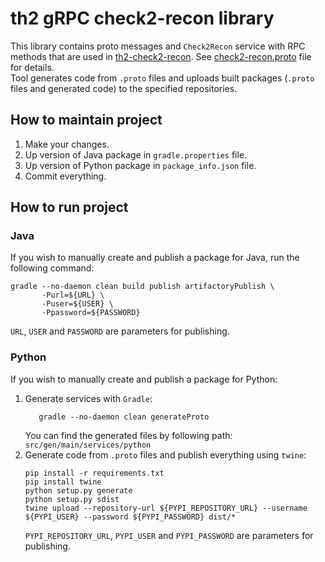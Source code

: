# th2 gRPC check2-recon library

This library contains proto messages and `Check2Recon` service with RPC methods that are used
in [th2-check2-recon](https://github.com/th2-net/th2-check2-recon "th2-check2-recon").
See [check2-recon.proto](src/main/proto/th2_grpc_check2_recon/check2_recon.proto "check2_recon.proto") file for
details. <br>
Tool generates code from `.proto` files and uploads built packages (`.proto` files and generated code) to the specified
repositories.

## How to maintain project

1. Make your changes.
2. Up version of Java package in `gradle.properties` file.
3. Up version of Python package in `package_info.json` file.
4. Commit everything.

## How to run project

### Java
If you wish to manually create and publish a package for Java, run the following command:
```
gradle --no-daemon clean build publish artifactoryPublish \
       -Purl=${URL} \ 
       -Puser=${USER} \
       -Ppassword=${PASSWORD}
```
`URL`, `USER` and `PASSWORD` are parameters for publishing.

### Python
If you wish to manually create and publish a package for Python:
1. Generate services with `Gradle`:
    ```
       gradle --no-daemon clean generateProto
    ```
   You can find the generated files by following path: `src/gen/main/services/python`
2. Generate code from `.proto` files and publish everything using `twine`:
    ```
    pip install -r requirements.txt
    pip install twine
    python setup.py generate
    python setup.py sdist
    twine upload --repository-url ${PYPI_REPOSITORY_URL} --username ${PYPI_USER} --password ${PYPI_PASSWORD} dist/*
    ```
    `PYPI_REPOSITORY_URL`, `PYPI_USER` and `PYPI_PASSWORD` are parameters for publishing.